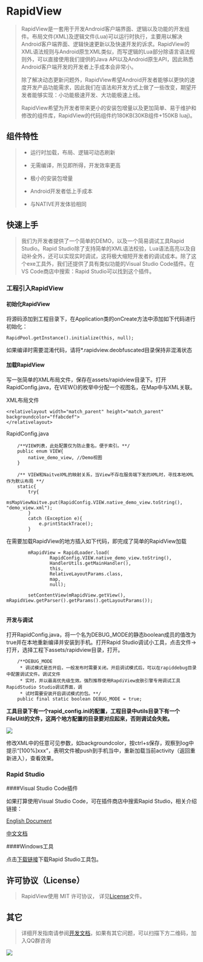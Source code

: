# RapidView

>RapidView是一套用于开发Android客户端界面、逻辑以及功能的开发组件。布局文件(XML)及逻辑文件(Lua)可以运行时执行，主要用以解决Android客户端界面、逻辑快速更新以及快速开发的诉求。RapidView的XML语法规则与Android原生XML类似，而写逻辑的Lua部分除语言语法规则外，可以直接使用我们提供的Java API以及Android原生API，因此熟悉Android客户端开发的开发者上手成本会非常小。
>
>除了解决动态更新问题外，RapidView希望Android开发者能够以更快的速度开发产品功能需求，因此我们在语法和开发方式上做了一些改变，期望开发者能够实现：小功能极速开发、大功能极速上线。
>
>RapidView希望为开发者带来更小的安装包增量以及更加简单、易于维护和修改的组件库，RapidView的代码组件约180KB(30KB组件+150KB luaj)。

## 组件特性
>* 运行时加载，布局、逻辑可动态刷新
>
>* 无需编译，所见即所得，开发效率更高
>
>* 极小的安装包增量
>
>* Android开发者低上手成本
>
>* 与NATIVE开发体验相同

## 快速上手

>我们为开发者提供了一个简单的DEMO，以及一个简易调试工具Rapid Studio。Rapid Studio除了支持简单的XML语法校验，Lua语法高亮以及自动补全外，还可以实现实时调试，这将极大缩短开发者的调试成本。除了这个exe工具外，我们还提供了具有类似功能的Visual Studio Code插件。在VS Code商店中搜索：Rapid Studio可以找到这个插件。



### 工程引入RapidView

#### 初始化RapidView
将源码添加到工程目录下，在Application类的onCreate方法中添加如下代码进行初始化：

`RapidPool.getInstance().initialize(this, null); `

如果编译时需要混淆代码，请将*.rapidview.deobfuscated目录保持非混淆状态

#### 加载RapidView

写一张简单的XML布局文件，保存在assets/rapidview目录下。打开RapidConfig.java，在VIEW{}的枚举中分配一个视图名，在Map中与XML关联。

XML布局文件
```
<relativelayout width="match_parent" height="match_parent" backgroundcolor="ffabcdef">
</relativelayout>
```

RapidConfig.java
```
    /**VIEW列表，此处配置仅为防止重名，便于索引。**/
    public enum VIEW{
        native_demo_view, //Demo视图
    }

    /** VIEW和NaitveXML的映射关系，当View不存在服务端下发的XML时，寻找本地XML作为默认布局 **/
    static{
        try{
            msMapViewNaitve.put(RapidConfig.VIEW.native_demo_view.toString(), "demo_view.xml");
        }
        catch (Exception e){
            e.printStackTrace();
        }

```

在需要加载RapidView的地方插入如下代码，即完成了简单的RapidView加载

```
        mRapidView = RapidLoader.load(
                RapidConfig.VIEW.native_demo_view.toString(),
                HandlerUtils.getMainHandler(),
                this,
                RelativeLayoutParams.class,
                map,
                null);

        setContentView(mRapidView.getView(), mRapidView.getParser().getParams().getLayoutParams());
        
```

#### 开发与调试

打开RapidConfig.java，将一个名为DEBUG_MODE的静态boolean成员的值改为true并在本地重新编译并安装到手机。打开Rapid Studio调试小工具，点击文件->打开，选择工程下assets/rapidview目录，打开。

```
    /**DEBUG_MODE
     * 调试模式是否开启，一般发布时需要关闭。开启调试模式后，可以在rapiddebug目录中配置调试文件。调试文件
     * 实时，并以最高优先级生效。强烈推荐使用RapdiView皮肤引擎专用调试工具RapidStudio Studio调试界面，调
     * 试时需要安装开启调试模式的包。**/
    public final static boolean DEBUG_MODE = true;
```

**工具目录下有一个rapid_config.ini的配置，工程目录中utils目录下有一个FileUitl的文件，这两个地方配置的目录要对应起来，否则调试会失败。**


![](http://cms.gtimg.com/android_cms/gzskin/6352e38da357e28ee27cdfc3aad4cdcb.png)

修改XML中的任意可见参数，如backgroundcolor，按ctrl+s保存，观察到log中提示“[100%]xxx”，表明文件被push到手机当中，重新加载当前activity（返回重新进入），查看效果。

### Rapid Studio

####Visual Studio Code插件

如果打算使用Visual Studio Code，可在插件商店中搜索Rapid Studio，相关介绍链接：

[English Document](https://github.com/Tencent/RapidView/blob/master/rapidstudio_vscode_extension/rapidstudio/README.md)

[中文文档](https://github.com/YongdongHe/RapidView/blob/master/rapidstudio_vscode_extension/rapidstudio/resource/README_CHINESE.md)

####Windows工具

点击[下载链接](http://cms.gtimg.com/android_cms/gzopen/8302bfa6dff45c03d0f5ba57ffdde469.zip)下载Rapid Studio工具包。

## 许可协议（License）

>RapidView使用 MIT 许可协议， 详见[License](https://github.com/Tencent/RapidView/blob/master/License.txt)文件。

## 其它

>详细开发指南请参阅[开发文档](https://github.com/Tencent/RapidView/blob/master/document.md)，如果有其它问题，可以扫描下方二维码，加入QQ群咨询

![](http://cms.gtimg.com/android_cms/gzskin/c89fb14e3ae91058b2098072dd32965f.png)